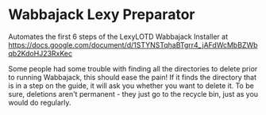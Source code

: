 # Wabbajack Lexy Preparator
Automates the first 6 steps of the LexyLOTD Wabbajack Installer at https://docs.google.com/document/d/1STYNSTqhaBTgrr4_jAFdWcMbBZWbqb2KdoHJ23RxKec

Some people had some trouble with finding all the directories to delete prior to running Wabbajack, this should ease the pain!
If it finds the directory that is in a step on the guide, it will ask you whether you want to delete it. To be sure, deletions aren't permanent - they just go to the recycle bin, just as you would do regularly.
